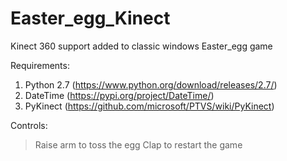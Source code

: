 # Easter_egg_Kinect
Kinect 360 support added to classic windows Easter_egg game

Requirements:

1. Python 2.7 (https://www.python.org/download/releases/2.7/)
2. DateTime (https://pypi.org/project/DateTime/)
3. PyKinect (https://github.com/microsoft/PTVS/wiki/PyKinect)


Controls:
> Raise arm to toss the egg
> Clap to restart the game
